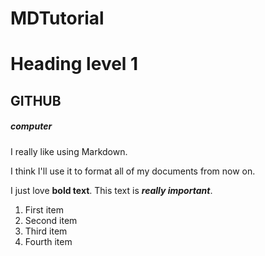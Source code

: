 # MDTutorial
<h1>Heading level 1</h1>
<h2>GITHUB</h2>
<h5>computer</h5>
<p>I really like using Markdown.</p>
<p>I think I'll use it to format all of my documents from now on.</p>
I just love <strong>bold text</strong>.
This text is <strong><em>really important</em></strong>.
<ol>
  <li>First item</li>
  <li>Second item</li>
  <li>Third item</li>
  <li>Fourth item</li>
</ol>

